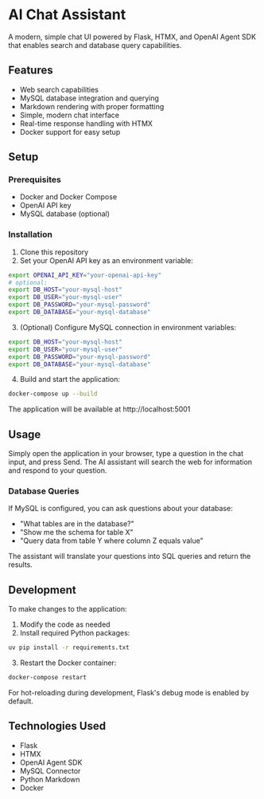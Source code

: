 # AI Chat Assistant

A modern, simple chat UI powered by Flask, HTMX, and OpenAI Agent SDK that enables search and database query capabilities.

## Features

- Web search capabilities
- MySQL database integration and querying
- Markdown rendering with proper formatting
- Simple, modern chat interface
- Real-time response handling with HTMX
- Docker support for easy setup

## Setup

### Prerequisites

- Docker and Docker Compose
- OpenAI API key
- MySQL database (optional)

### Installation

1. Clone this repository
2. Set your OpenAI API key as an environment variable:

```bash
export OPENAI_API_KEY="your-openai-api-key"
# optional:
export DB_HOST="your-mysql-host"
export DB_USER="your-mysql-user"
export DB_PASSWORD="your-mysql-password"
export DB_DATABASE="your-mysql-database"
```

3. (Optional) Configure MySQL connection in environment variables:

```bash
export DB_HOST="your-mysql-host"
export DB_USER="your-mysql-user"
export DB_PASSWORD="your-mysql-password"
export DB_DATABASE="your-mysql-database"
```

4. Build and start the application:

```bash
docker-compose up --build
```

The application will be available at http://localhost:5001

## Usage

Simply open the application in your browser, type a question in the chat input, and press Send. The AI assistant will search the web for information and respond to your question.

### Database Queries

If MySQL is configured, you can ask questions about your database:
- "What tables are in the database?"
- "Show me the schema for table X"
- "Query data from table Y where column Z equals value"

The assistant will translate your questions into SQL queries and return the results.

## Development

To make changes to the application:

1. Modify the code as needed
2. Install required Python packages:

```bash
uv pip install -r requirements.txt
```

3. Restart the Docker container:

```bash
docker-compose restart
```

For hot-reloading during development, Flask's debug mode is enabled by default.

## Technologies Used

- Flask
- HTMX
- OpenAI Agent SDK
- MySQL Connector
- Python Markdown
- Docker
